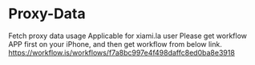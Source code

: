 # Proxy-Data
Fetch proxy data usage
Applicable for xiami.la user
Please get workflow APP first on your iPhone, and then get workflow from below link.
https://workflow.is/workflows/f7a8bc997e4f498daffc8ed0ba8e3918
